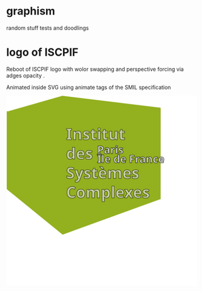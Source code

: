 # graphism
random stuff tests and doodlings

# logo of ISCPIF

Reboot of ISCPIF logo with wolor swapping and perspective forcing via adges opacity .

Animated inside SVG using animate tags of the SMIL  specification  



![iscpif logo](./logo_isc_colorswap_perspswap.svg)

